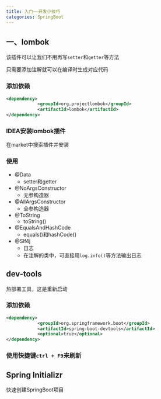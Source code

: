 ```yaml
---
title: 入门——开发小技巧
categories: SpringBoot
---
```


## 一、lombok

该插件可以让我们不用再写`setter`和`getter`等方法

只需要添加注解就可以在编译时生成对应代码

### 添加依赖

```xml
<dependency>
            <groupId>org.projectlombok</groupId>
            <artifactId>lombok</artifactId>
</dependency>
```

### IDEA安装lombok插件

在market中搜索插件并安装

### 使用

- @Data
  - setter和getter
- @NoArgsConstructor
  - 无参构造器
- @AllArgsConstructor
  - 全参构造器
- @ToString
  - toString()
- @EqualsAndHashCode
  - equals()和hashCode()
- @Slf4j
  - 日志
  - 在注解的类中，可直接用`log.info()`等方法输出日志

## dev-tools

热部署工具，这是重新启动

### 添加依赖

```xml
<dependency>
            <groupId>org.springframework.boot</groupId>
            <artifactId>spring-boot-devtools</artifactId>
            <optional>true</optional>
</dependency>
```

### 使用快捷键`ctrl + F9`来刷新

## Spring Initializr

快速创建SpringBoot项目